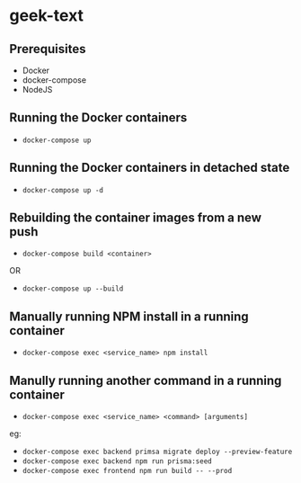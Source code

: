 # geek-text

## Prerequisites

- Docker
- docker-compose
- NodeJS

## Running the Docker containers

- `docker-compose up`

## Running the Docker containers in detached state

- `docker-compose up -d`

## Rebuilding the container images from a new push

- `docker-compose build <container>`

OR

- `docker-compose up --build`

## Manually running NPM install in a running container

- `docker-compose exec <service_name> npm install`

## Manully running another command in a running container

- `docker-compose exec <service_name> <command> [arguments]`

eg:

- `docker-compose exec backend primsa migrate deploy --preview-feature`
- `docker-compose exec backend npm run prisma:seed`
- `docker-compose exec frontend npm run build -- --prod`
